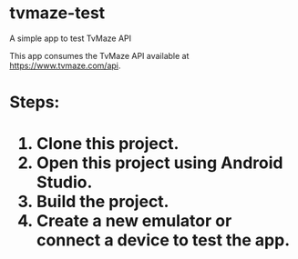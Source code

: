 # tvmaze-test
A simple app to test TvMaze API

This app consumes the TvMaze API available at https://www.tvmaze.com/api.

<h1>Steps:<h1>
<ol>
<li>Clone this project.</li>
<li>Open this project using Android Studio.</li>
<li>Build the project.</li>
<li>Create a new emulator or connect a device to test the app.</li>
</ol>
